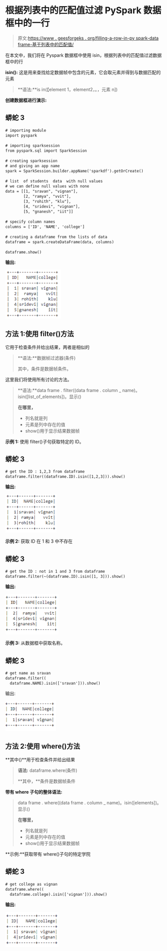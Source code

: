 # 根据列表中的匹配值过滤 PySpark 数据框中的一行

> 原文:[https://www . geesforgeks . org/filling-a-row-in-py spark-data frame-基于列表中的匹配值/](https://www.geeksforgeeks.org/filtering-a-row-in-pyspark-dataframe-based-on-matching-values-from-a-list/)

在本文中，我们将在 Pyspark 数据框中使用 isin，根据列表中的匹配值过滤数据框中的行

**isin():** 这是用来查找给定数据帧中包含的元素，它会取元素并得到与数据匹配的元素

> **语法:**is in(【element 1，element2，。，元素 n])

**创建数据框进行演示:**

## 蟒蛇 3

```
# importing module
import pyspark

# importing sparksession
from pyspark.sql import SparkSession

# creating sparksession
# and giving an app name
spark = SparkSession.builder.appName('sparkdf').getOrCreate()

# list  of students  data  with null values
# we can define null values with none
data = [[1, "sravan", "vignan"],
        [2, "ramya", "vvit"],
        [3, "rohith", "klu"],
        [4, "sridevi", "vignan"],
        [5, "gnanesh", "iit"]]

# specify column names
columns = ['ID', 'NAME', 'college']

# creating a dataframe from the lists of data
dataframe = spark.createDataFrame(data, columns)

dataframe.show()
```

**输出:**

![](img/b2447197656a5fb71b0ac22a28ffb83d.png)

## 方法 1:使用 filter()方法

它用于检查条件并给出结果，两者是相似的

> **语法:**数据帧过滤器(条件)
> 
> 其中，条件是数据帧条件。

这里我们将使用所有讨论的方法。

> **语法:**data frame . filter((data frame . column _ name)。isin([list_of_elements])。显示()
> 
> **在哪里，**
> 
> *   列名就是列
> *   元素是列中存在的值
> *   show()用于显示结果数据帧

**示例 1:** 使用 filter()子句获取特定的 ID。

## 蟒蛇 3

```
# get the ID : 1,2,3 from dataframe
dataframe.filter((dataframe.ID).isin([1,2,3])).show()
```

**输出:**

![](img/240978068d2869894a74ef9c182d5fba.png)

**示例 2:** 获取 ID 在 1 和 3 中不存在

## 蟒蛇 3

```
# get the ID : not in 1 and 3 from dataframe
dataframe.filter(~(dataframe.ID).isin([1, 3])).show()
```

**输出:**

![](img/4b684346676873bdd858d8899957f2fd.png)

**示例 3:** 从数据框中获取名称。

## 蟒蛇 3

```
# get name as sravan
dataframe.filter((
  dataframe.NAME).isin(['sravan'])).show()
```

输出:

![](img/76b364a16f1c77cd97229ada682e36ff.png)

## 方法 2:使用 where()方法

**其中()**用于检查条件并给出结果

> **语法:** dataframe.where(条件)
> 
> **其中，**条件是数据帧条件

**带有 where 子句的整体语法:**

> data frame . where((data frame . column _ name)。isin([elements])。显示()
> 
> **在哪里，**
> 
> *   列名就是列
> *   元素是列中存在的值
> *   show()用于显示结果数据帧

**示例:**获取带有 where()子句的特定学院

## 蟒蛇 3

```
# get college as vignan
dataframe.where((
  dataframe.college).isin(['vignan'])).show()
```

**输出:**

![](img/545bd3bcf31bc0ba763a348069f460a7.png)